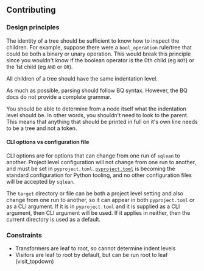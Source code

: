 ## Contributing

### Design principles

The identity of a tree should be sufficient to know how to inspect the children.
For example, suppose there were a `bool_operation` rule/tree that could be both
a binary or unary operation. This would break this principle since you wouldn't
know if the boolean operator is the 0th child (eg `NOT`) or the 1st child (eg
`AND` or `OR`).

All children of a tree should have the same indentation level.

As much as possible, parsing should follow BQ syntax. However, the BQ docs do
not provide a complete grammar.

You should be able to determine from a node itself what the indentation level
should be. In other words, you shouldn't need to look to the parent. This means
that anything that should be printed in full on it's own line needs to be a tree
and not a token.

#### CLI options vs configuration file

CLI options are for options that can change from one run of `sqlean` to another.
Project level configuration will not change from one run to another, and must be
set in `pyproject.toml`.
[`pyproject.toml`](https://snarky.ca/what-the-heck-is-pyproject-toml/) is
becoming the standard configuration for Python tooling, and no other
configuration files will be accepted by `sqlean`.

The `target` directory or file can be both a project level setting and also change
from one run to another, so it can appear in both `pyproject.toml` or as a CLI
argument. If it is in `pyproject.toml` and it is supplied as a CLI argument, then
CLI argument will be used. If it applies in neither, then the current directory
is used as a default.

### Constraints

* Transformers are leaf to root, so cannot determine indent levels
* Visitors are leaf to root by default, but can be run root to leaf (visit_topdown)
